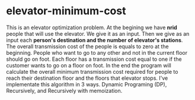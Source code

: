 # elevator-minimum-cost
This is an elevator  optimization problem.
At the begining we have **nrid** people that  will use the elevator. We give it as an input. 
Then we give as an input  each  **person's destination  and the  number of   elevator's stations**. 
The overall transmission cost of the people is equals to zero at the beginning.
People who want to go to any other and not in the current floor should  go on foot.
Each floor has a transmission cost equal to one if the customer wants to go on a floor on foot.
In the end the program will calculate the overall minimum transmission cost required for people 
to reach their destination floor and the floors that elevator stops.
I've  implementate this algorithm in 3 ways. Dynamic Programing (DP), Recursively, and Recursively with memoization.

